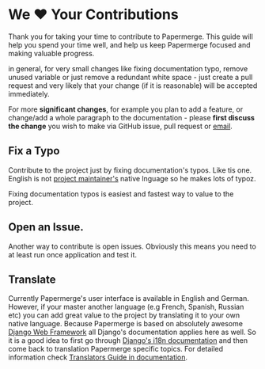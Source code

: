 # We :heart: Your Contributions

Thank you for taking your time to contribute to Papermerge. This guide will
help you spend your time well, and help us keep Papermerge focused and making
valuable progress.

in general, for very small changes like fixing documentation typo, remove
unused variable or just remove a redundant white space - just create a pull
request and very likely that your change (if it is reasonable) will be
accepted immediately.

For more **significant changes**, for example you plan to add a feature, or
change/add a whole paragraph to the documentation - please **first discuss the
change** you wish to make via GitHub issue, pull request or
[email](mailto:eugen@papermerge.com).


## Fix a Typo

Contribute to the project just by fixing documentation's typos. Like tis one. English is not [project maintainer's](https://github.com/ciur/) native lnguage so he makes lots of typoz.

Fixing documentation typos is easiest and fastest way to value to the project. 

## Open an Issue.

Another way to contribute is open issues. Obviously this means you need to at
least run once application and test it.


## Translate

Currently Papermerge's user interface is available in English and German.
However, if your master another language (e.g French, Spanish, Russian etc)
you can add great value to the project by translating it to your own native
language. Because Papermerge is based on absolutely awesome [Django Web
Framework](https://www.djangoproject.com/) all Django's documentation applies
here as well. So it is a good idea to first go through [Django's i18n
documentation](https://docs.djangoproject.com/en/3.1/topics/i18n/) and then
come back to translation Papermerge specific topics. For detailed information
check [Translators Guide in
documentation](https://papermerge.readthedocs.io/en/latest/translators_guide/index.html).